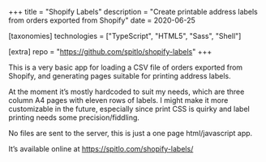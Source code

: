 +++
title = "Shopify Labels"
description = "Create printable address labels from orders exported from Shopify"
date = 2020-06-25

[taxonomies]
technologies = ["TypeScript", "HTML5", "Sass", "Shell"]

[extra]
repo = "https://github.com/spitlo/shopify-labels"
+++

This is a very basic app for loading a CSV file of orders exported from Shopify, and generating pages suitable for printing address labels.

At the moment it’s mostly hardcoded to suit my needs, which are three column A4 pages with eleven rows of labels. I might make it more customizable in the future, especially since print CSS is quirky and label printing needs some precision/fiddling.

No files are sent to the server, this is just a one page html/javascript app.

It’s available online at <https://spitlo.com/shopify-labels/>
